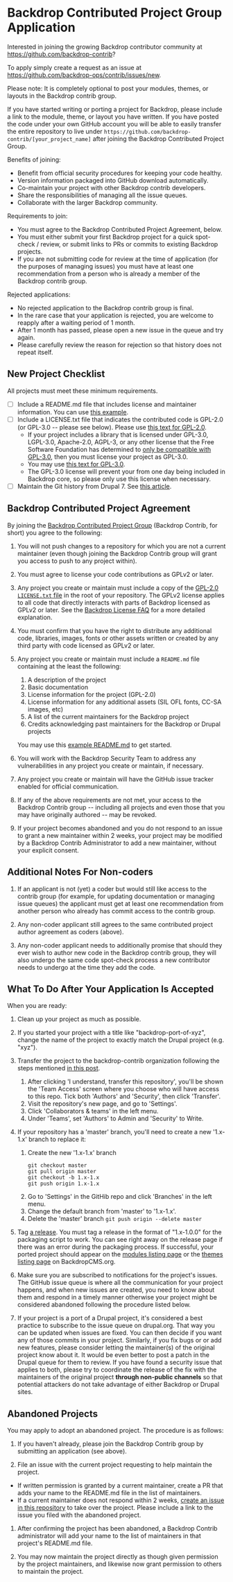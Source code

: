 Backdrop Contributed Project Group Application
==============================================

Interested in joining the growing Backdrop contributor community at
https://github.com/backdrop-contrib?

To apply simply create a request as an issue at
https://github.com/backdrop-ops/contrib/issues/new.

Please note: It is completely optional to post your modules, themes, or layouts
in the Backdrop contrib group.

If you have started writing or porting a project for Backdrop, please include a
link to the module, theme, or layout you have written. If you have posted the
code under your own GitHub account you will be able to easily transfer the
entire repository to live under
`https://github.com/backdrop-contrib/[your_project_name]` after joining the
Backdrop Contributed Project Group.

Benefits of joining:

- Benefit from official security procedures for keeping your code healthy.
- Version information packaged into GitHub download automatically.
- Co-maintain your project with other Backdrop contrib developers.
- Share the responsibilities of managing all the issue queues.
- Collaborate with the larger Backdrop community.

Requirements to join:

- You must agree to the Backdrop Contributed Project Agreement, below.
- You must either submit your first Backdrop project for a quick spot-check /
  review, or submit links to PRs or commits to existing Backdrop projects.
- If you are not submitting code for review at the time of application (for the
  purposes of managing issues) you must have at least one recommendation from a
  person who is already a member of the Backdrop contrib group.

Rejected applications:

- No rejected application to the Backdrop contrib group is final.
- In the rare case that your application is rejected, you are welcome to reapply
  after a waiting period of 1 month.
- After 1 month has passed, please open a new issue in the queue and try again.
- Please carefully review the reason for rejection so that history does not
  repeat itself.

New Project Checklist
---------------------

All projects must meet these minimum requirements.

- [ ] Include a README.md file that includes license and maintainer information.
You can use [this example](https://raw.githubusercontent.com/backdrop-ops/contrib/master/examples/README.md).
- [ ] Include a LICENSE.txt file that indicates the contributed code is GPL-2.0
      (or GPL-3.0 -- please see below). Please use [this text for GPL-2.0](https://raw.githubusercontent.com/backdrop-ops/contrib/master/examples/LICENSE.txt).
  * If your project includes a library that is licensed under GPL-3.0, LGPL-3.0,
    Apache-2.0, AGPL-3, or any other license that the Free Software Foundation
    has determined to [only be compatible with GPL-3.0](http://www.gnu.org/licenses/license-list.html#GPLCompatibleLicenses),
    then you must license your project as GPL-3.0.
  * You may use [this text for GPL-3.0](https://raw.githubusercontent.com/backdrop-ops/contrib/master/examples/LICENSE-GPL-3-0.txt).
  * The GPL-3.0 license will prevent your from one day being included in
    Backdrop core, so please only use this license when necessary.
- [ ] Maintain the Git history from Drupal 7. See
[this article](http://tag1consulting.com/blog/how-maintain-contrib-modules-drupal-and-backdrop-same-time-part-2).

Backdrop Contributed Project Agreement
--------------------------------------

By joining the [Backdrop Contributed Project Group](https://github.com/backdrop-contrib)
(Backdrop Contrib, for short) you agree to the following:

1. You will not push changes to a repository for which you are not a current
   maintainer (even though joining the Backdrop Contrib group will grant you
   access to push to any project within).

1. You must agree to license your code contributions as GPLv2 or later.

1. Any project you create or maintain must include a copy of the [GPL-2.0
   `LICENSE.txt` file](https://github.com/backdrop-ops/contrib/blob/master/examples/LICENSE.txt)
   in the root of your repository. The GPLv2 license applies to all code that
   directly interacts with parts of Backdrop licensed as GPLv2 or later. See the
   [Backdrop License FAQ](https://backdropcms.org/license) for a more detailed
   explanation.

1. You must confirm that you have the right to distribute any additional code,
   libraries, images, fonts or other assets written or created by any third
   party with code licensed as GPLv2 or later.

1. Any project you create or maintain must include a `README.md` file containing
   at the least the following:
    1. A description of the project
    1. Basic documentation
    1. License information for the project (GPL-2.0)
    1. License information for any additional assets (SIL OFL fonts, CC-SA
       images, etc)
    1. A list of the current maintainers for the Backdrop project
    1. Credits acknowledging past maintainers for the Backdrop or Drupal
       projects

   You may use this [example README.md](https://github.com/backdrop-ops/contrib/blob/master/examples/README.md)
   to get started.

1. You will work with the Backdrop Security Team to address any vulnerabilities
   in any project you create or maintain, if necessary.

1. Any project you create or maintain will have the GitHub issue tracker enabled
   for official communication.

1. If any of the above requirements are not met, your access to the Backdrop
   Contrib group -- including all projects and even those that you may have
   originally authored -- may be revoked.

1. If your project becomes abandoned and you do not respond to an issue to grant
   a new maintainer within 2 weeks, your project may be modified by a Backdrop
   Contrib Administrator to add a new maintainer, without your explicit consent.

Additional Notes For Non-coders
-------------------------------

1. If an applicant is not (yet) a coder but would still like access to the
   contrib group (for example, for updating documentation or managing issue
   queues) the applicant must get at least one recommendation from another
   person who already has commit access to the contrib group.

1. Any non-coder applicant still agrees to the same contributed project author
   agreement as coders (above).

1. Any non-coder applicant needs to additionally promise that should they ever
   wish to author new code in the Backdrop contrib group, they will also undergo
   the same code spot-check process a new contributor needs to undergo at the
   time they add the code.

What To Do After Your Application Is Accepted
---------------------------------------------
When you are ready:

1. Clean up your project as much as possible.

1. If you started your project with a title like "backdrop-port-of-xyz", change
   the name of the project to exactly match the Drupal project (e.g. "xyz").

1. Transfer the project to the backdrop-contrib organization following the steps
   mentioned [in this post](https://help.github.com/articles/transferring-a-repository-owned-by-your-personal-account/#transferring-to-an-organization).
    1. After clicking 'I understand, transfer this repository', you'll be shown
       the 'Team Access' screen where you choose who will have access to this
       repo. Tick both 'Authors' and 'Security', then click 'Transfer'.
    1. Visit the repository's new page, and go to 'Settings'.
    1. Click 'Collaborators & teams' in the left menu.
    1. Under 'Teams', set 'Authors' to Admin and 'Security' to Write.

1. If your repository has a 'master' branch, you'll need to create a new
   '1.x-1.x' branch to replace it:
    1. Create the new '1.x-1.x' branch
       ```
       git checkout master
       git pull origin master
       git checkout -b 1.x-1.x
       git push origin 1.x-1.x
       ```
    1. Go to 'Settings' in the GitHib repo and click 'Branches' in the left
       menu.
    1. Change the default branch from 'master' to '1.x-1.x'.
    1. Delete the 'master' branch
       `git push origin --delete master`

1. Tag [a release](https://help.github.com/articles/creating-releases/). You
   must tag a release in the format of "1.x-1.0.0" for the packaging script to
   work. You can see right away on the release page if there was an error during
   the packaging process. If successful, your ported project should appear on
   the [modules listing page](https://backdropcms.org/modules) or the
   [themes listing page](https://backdropcms.org/themes) on BackdropCMS.org.

1. Make sure you are subscribed to notifications for the project's issues. The
   GitHub issue queue is where all the communication for your project happens,
   and when new issues are created, you need to know about them and respond in a
   timely manner otherwise your project might be considered abandoned following
   the procedure listed below.

1. If your project is a port of a Drupal project, it's considered a best
   practice to subscribe to the issue queue on drupal.org. That way you can be
   updated when issues are fixed. You can then decide if you want any of those
   commits in your project. Similarly, if you fix bugs or or add new features,
   please consider letting the maintainer(s) of the original project know about
   it. It would be even better to post a patch in the Drupal queue for them to
   review. If you have found a security issue that applies to both, please try
   to coordinate the release of the fix with the maintainers of the original
   project **through non-public channels** so that potential attackers do not
   take advantage of either Backdrop or Drupal sites.


Abandoned Projects
------------------

You may apply to adopt an abandoned project. The procedure is as follows:

1. If you haven't already, please join the Backdrop Contrib group by submitting
   an application (see above).

1. File an issue with the current project requesting to help maintain the
   project.

  - If written permission is granted by a current maintainer, create a PR that
    adds your name to the README.md file in the list of maintainers.
  - If a current maintainer does not respond within 2 weeks, [create an issue
    in this repository](https://github.com/backdrop-ops/contrib/issues/new)
    to take over the project. Please include a link to the issue you filed with
    the abandoned project.

1. After confirming the project has been abandoned, a Backdrop Contrib
   administrator will add your name to the list of maintainers in that project's
   README.md file.

1. You may now maintain the project directly as though given permission by the
   project maintainers, and likewise now grant permission to others to maintain
   the project.
